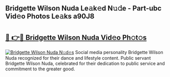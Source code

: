 ## Bridgette Wilson Nuda Le𝚊k𝚎d N𝚞𝚍e - Part-ubc Vid𝚎o Photos Le𝚊ks a90J8

# <h2><a href="http://fbde2q.evod.top/?m=Bridgette+Wilson+Nuda">🔗 👉🔴 Bridgette Wilson Nuda Vid𝚎o Ph𝚘t𝚘s</a></h2>

[![Bridgette Wilson Nuda N𝚞d𝚎s](https://i.imgur.com/8V9OHl7.gif)](http://fbde2q.evod.top/?m=Bridgette+Wilson+Nuda)
Social media personality Bridgette Wilson Nuda recognized for their dance and lifestyle content. Public servant Bridgette Wilson Nuda, celebrated for their dedication to public service and commitment to the greater good. 
